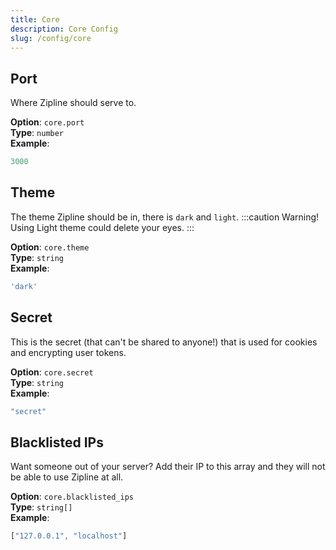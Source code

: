 ```yaml
---
title: Core
description: Core Config
slug: /config/core
---
```


## Port
Where Zipline should serve to.

**Option**: `core.port`<br/>
**Type**: `number`<br/>
**Example**:
```js
3000
```

## Theme
The theme Zipline should be in, there is `dark` and `light`.
:::caution
Warning! Using Light theme could delete your eyes.
:::

**Option**: `core.theme`<br/>
**Type**: `string`<br/>
**Example**:
```js
'dark' 
```

## Secret
This is the secret (that can't be shared to anyone!) that is used for cookies and encrypting user tokens.

**Option**: `core.secret`<br/>
**Type**: `string`<br/>
**Example**:
```js
"secret"
```

## Blacklisted IPs
Want someone out of your server? Add their IP to this array and they will not be able to use Zipline at all.

**Option**: `core.blacklisted_ips`<br/>
**Type**: `string[]`<br/>
**Example**:
```js
["127.0.0.1", "localhost"]
```